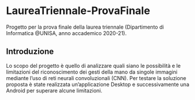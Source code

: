 # LaureaTriennale-ProvaFinale

Progetto per la prova finale della laurea triennale (Dipartimento di Informatica @UNISA, anno accademico 2020-21).

## Introduzione

Lo scopo del progetto è quello di analizzare quali siano le possibilità e le limitazioni del riconoscimento dei gesti della mano da singole immagini mediante l’uso di reti neurali convoluzionali (CNN). Per testare la soluzione proposta è state realizzata un’applicazione Desktop e successivamente una Android per superare alcune limitazioni.
